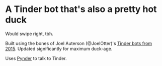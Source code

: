# A Tinder bot that's also a pretty hot duck

Would swipe right, tbh.

Built using the bones of Joel Auterson (@JoelOtter)'s [Tinder bots from 2015](http://www.joelotter.com/2015/05/17/dj-khaled-tinder-bot.html). Updated significantly for maximum duck-age.

Uses [Pynder](https://github.com/charliewolf/pynder) to talk to Tinder.
